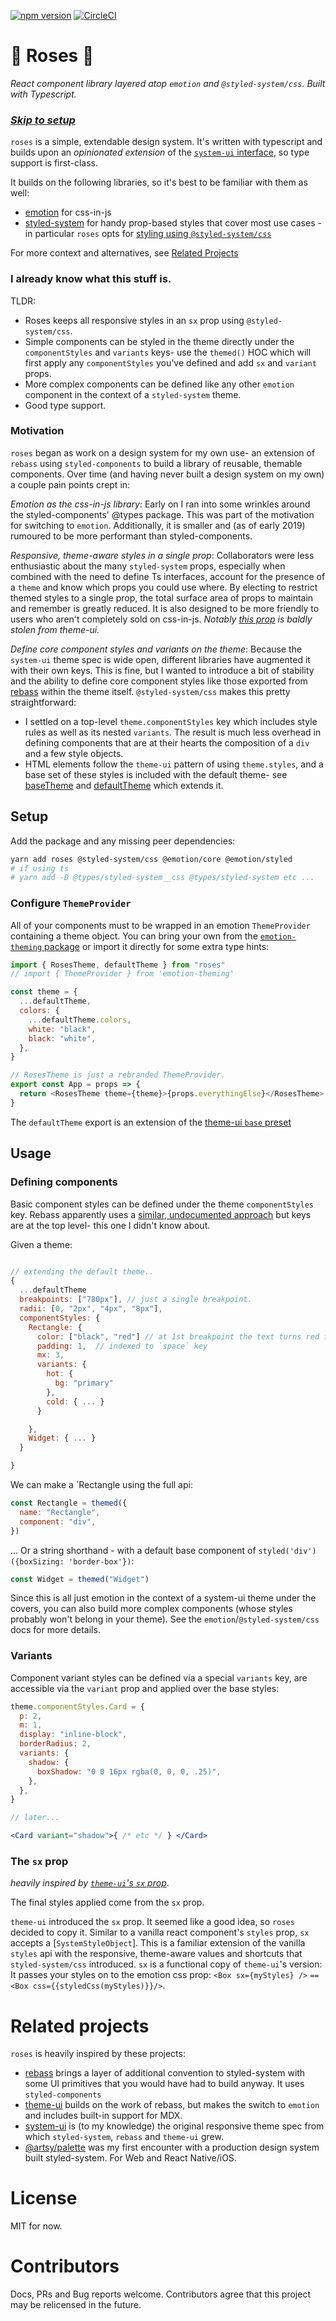 [![npm version](https://badge.fury.io/js/roses.svg)](https://badge.fury.io/js/roses) [![CircleCI](https://circleci.com/gh/erikdstock/roses.svg?style=svg)](https://circleci.com/gh/erikdstock/roses)

# 🌹 Roses 🌹

_React component library layered atop `emotion` and `@styled-system/css`. Built with Typescript._

### [_Skip to setup_](#setup)

`roses` is a simple, extendable design system. It's written with typescript and builds upon an _opinionated extension_ of the [`system-ui` interface](https://system-ui.com/theme), so type support is first-class.

It builds on the following libraries, so it's best to be familiar with them as well:

- [emotion](https://emotion.sh/docs/introduction) for css-in-js
- [styled-system](https://styled-system.com) for handy prop-based styles that cover most use cases - in particular `roses` opts for [styling using `@styled-system/css`](#the-sx-prop)

For more context and alternatives, see [Related Projects](#related-projects)

### I already know what this stuff is.

TLDR:

- Roses keeps all responsive styles in an `sx` prop using `@styled-system/css`.
- Simple components can be styled in the theme directly under the `componentStyles` and `variants` keys- use the `themed()` HOC which will first apply any `componentStyles` you've defined and add `sx` and `variant` props.
- More complex components can be defined like any other `emotion` component in the context of a `styled-system` theme.
- Good type support.

### Motivation

`roses` began as work on a design system for my own use- an extension of `rebass` using `styled-components` to build a library of reusable, themable components. Over time (and having never built a design system on my own) a couple pain points crept in:

_Emotion as the css-in-js library_: Early on I ran into some wrinkles around the styled-components' @types package. This was part of the motivation for switching to `emotion`. Additionally, it is smaller and (as of early 2019) rumoured to be more performant than styled-components.

_Responsive, theme-aware styles in a single prop_: Collaborators were less enthusiastic about the many `styled-system` props, especially when combined with the need to define Ts interfaces, account for the presence of a `theme` and know which props you could use where. By electing to restrict themed styles to a single prop, the total surface area of props to maintain and remember is greatly reduced. It is also designed to be more friendly to users who aren't completely sold on css-in-js. _Notably [this prop](#the-sx-prop) is baldly stolen from theme-ui._

_Define core component styles and variants on the theme_: Because the `system-ui` theme spec is wide open, different libraries have augmented it with their own keys. This is fine, but I wanted to introduce a bit of stability and the ability to define core component styles like those exported from [rebass](#related-projects) within the theme itself. `@styled-system/css` makes this pretty straightforward:

- I settled on a top-level `theme.componentStyles` key which includes style rules as well as its nested `variants`. The result is much less overhead in defining components that are at their hearts the composition of a `div` and a few style objects.
- HTML elements follow the `theme-ui` pattern of using `theme.styles`, and a base set of these styles is included with the default theme- see [baseTheme](/src/Theme/baseTheme.ts) and [defaultTheme](/src/Theme/defaultTheme.ts) which extends it.

## Setup

Add the package and any missing peer dependencies:

```sh
yarn add roses @styled-system/css @emotion/core @emotion/styled
# if using ts
# yarn add -D @types/styled-system__css @types/styled-system etc ...
```

### Configure `ThemeProvider`

All of your components must to be wrapped in an emotion `ThemeProvider` containing a theme object. You can bring your own from the [`emotion-theming` package](https://emotion.sh/docs/emotion-theming#themeprovider-reactcomponenttype) or import it directly for some extra type hints:

```js
import { RosesTheme, defaultTheme } from "roses"
// import { ThemeProvider } from 'emotion-theming'

const theme = {
  ...defaultTheme,
  colors: {
    ...defaultTheme.colors,
    white: "black",
    black: "white",
  },
}

// RosesTheme is just a rebranded ThemeProvider.
export const App = props => {
  return <RosesTheme theme={theme}>{props.everythingElse}</RosesTheme>
}
```

The `defaultTheme` export is an extension of the [theme-ui `base` preset](https://theme-ui.com/demo)

## Usage

### Defining components

Basic component styles can be defined under the theme `componentStyles` key. Rebass apparently uses a [similar, undocumented approach](https://github.com/rebassjs/rebass/blob/99efe79af0b62fa061f9c115bf472c6448d8eb32/src/index.js#L34) but keys are at the top level- this one I didn't know about.

Given a theme:

```js

// extending the default theme..
{
  ...defaultTheme
  breakpoints: ["780px"], // just a single breakpoint.
  radii: [0, "2px", "4px", "8px"],
  componentStyles: {
    Rectangle: {
      color: ["black", "red"] // at 1st breakpoint the text turns red for some reason.
      padding: 1,  // indexed to `space` key
      mx: 3,
      variants: {
        hot: {
          bg: "primary"
        },
        cold: { ... }
      }

    },
    Widget: { ... }
  }

}
```

We can make a `Rectangle using the full api:

```js
const Rectangle = themed({
  name: "Rectangle",
  component: "div",
})
```

... Or a string shorthand - with a default base component of `styled('div')({boxSizing: 'border-box'})`:

```js
const Widget = themed("Widget")
```

Since this is all just emotion in the context of a system-ui theme under the covers, you can also build more complex components (whose styles probably won't belong in your theme). See the `emotion`/`@styled-system/css` docs for more details.

### Variants

Component variant styles can be defined via a special `variants` key, are accessible via the `variant` prop and applied over the base styles:

```jsx
theme.componentStyles.Card = {
  p: 2,
  m: 1,
  display: "inline-block",
  borderRadius: 2,
  variants: {
    shadow: {
      boxShadow: "0 0 16px rgba(0, 0, 0, .25)",
    },
  },
}

// later...

<Card variant="shadow">{ /* etc */ } </Card>
```

### The `sx` prop

_heavily inspired by [`theme-ui`'s `sx` prop](https://theme-ui.com/sx-prop)_.

The final styles applied come from the `sx` prop.

`theme-ui` introduced the `sx` prop. It seemed like a good idea, so `roses` decided to copy it. Similar to a vanilla react component's `styles` prop, `sx` accepts a [`SystemStyleObject`]. This is a familiar extension of the vanilla `styles` api with the responsive, theme-aware values and shortcuts that `styled-system/css` introduced. `sx` is a functional copy of `theme-ui`'s version: It passes your styles on to the emotion css prop: `<Box sx={myStyles} />` `==` `<Box css={{styledCss(myStyles)}}/>`.

# Related projects

`roses` is heavily inspired by these projects:

- [rebass](https://rebassjs.org/) brings a layer of additional convention to styled-system with some UI primitives that you would have had to build anyway. It uses `styled-components`
- [theme-ui](https://theme-ui.com/) builds on the work of rebass, but makes the switch to `emotion` and includes built-in support for MDX.
- [system-ui](https://system-ui.com/theme/) is (to my knowledge) the original responsive theme spec from which `styled-system`, `rebass` and `theme-ui` grew.
- [@artsy/palette](https://palette.artsy.net/) was my first encounter with a production design system built styled-system. For Web and React Native/iOS.

# License

MIT for now.

# Contributors

Docs, PRs and Bug reports welcome. Contributors agree that this project may be relicensed in the future.
